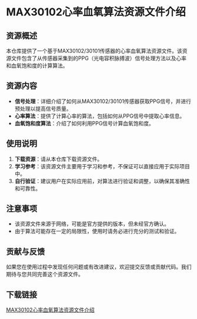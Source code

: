 # MAX30102心率血氧算法资源文件介绍

## 资源概述

本仓库提供了一个基于MAX30102/30101传感器的心率血氧算法资源文件。该资源文件包含了从传感器采集到的PPG（光电容积脉搏波）信号处理方法以及心率和血氧饱和度的计算算法。

## 资源内容

- **信号处理**：详细介绍了如何从MAX30102/30101传感器获取PPG信号，并进行预处理以提高信号质量。
- **心率算法**：提供了计算心率的算法，包括如何从PPG信号中提取心率信息。
- **血氧饱和度算法**：介绍了如何利用PPG信号计算血氧饱和度。

## 使用说明

1. **下载资源**：请从本仓库下载资源文件。
2. **学习参考**：该资源文件主要用于学习和参考，不保证可以直接应用于实际项目中。
3. **自行验证**：建议用户在实际应用前，对算法进行验证和调整，以确保其准确性和可靠性。

## 注意事项

- 该资源文件来源于网络，可能是官方提供的版本，但未经官方确认。
- 由于算法可能存在一定的局限性，使用时请务必进行充分的测试和验证。

## 贡献与反馈

如果您在使用过程中发现任何问题或有改进建议，欢迎提交反馈或贡献代码。我们期待与您共同完善这个资源文件。

## 下载链接

[MAX30102心率血氧算法资源文件介绍](https://pan.quark.cn/s/4cb53d363936)
